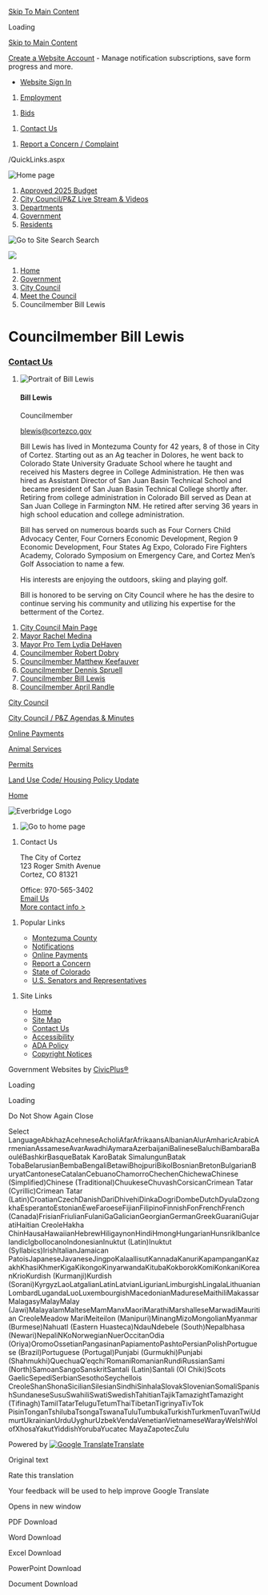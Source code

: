 [Skip To Main Content](https://www.cortezco.gov/916/Councilmember-Bill-Lewis/)

Loading

[Skip to Main Content](https://www.cortezco.gov/916/Councilmember-Bill-Lewis/)

[Create a Website Account](https://www.cortezco.gov/MyAccount/ProfileCreate) - Manage notification subscriptions, save form progress and more.   

- [Website Sign In](https://www.cortezco.gov/MyAccount)

<!--THE END-->

1. [Employment](https://www.cortezco.gov/jobs.aspx)

<!--THE END-->

1. [Bids](https://www.cortezco.gov/bids.aspx)

<!--THE END-->

1. [Contact Us](https://www.cortezco.gov/directory.aspx)

<!--THE END-->

1. [Report a Concern / Complaint](https://www.cortezco.gov/FormCenter/Contact-Us-3/Report-a-Concern-Comment-or-Compliment-38)

/QuickLinks.aspx

![Home page](https://www.cortezco.gov/ImageRepository/Document?documentID=2488)

1. [Approved 2025 Budget](https://city-cortez-co-budget-book.cleargov.com/19554)
2. [City Council/P&amp;Z Live Stream &amp; Videos](https://www.cortezco.gov/497/City-Council-Live-Stream)
3. [Departments](https://www.cortezco.gov/112/Departments)
4. [Government](https://www.cortezco.gov/105/Government)
5. [Residents](https://www.cortezco.gov/294/Residents)

![Go to Site Search](https://www.cortezco.gov/ImageRepository/Document?documentID=2493) Search

![](https://www.cortezco.gov/ImageRepository/Document?documentID=2686)

1. [Home](https://www.cortezco.gov)
2. [Government](https://www.cortezco.gov/105/Government)
3. [City Council](https://www.cortezco.gov/111/City-Council)
4. [Meet the Council](https://www.cortezco.gov/802/Meet-the-Council)
5. Councilmember Bill Lewis

# Councilmember Bill Lewis

### [Contact Us](https://www.cortezco.gov/Directory.aspx)

1. ![](https://www.cortezco.gov/ImageRepository/Document?documentID=4609 "Portrait of Bill Lewis")
   
   #### Bill Lewis
   
   Councilmember
   
   [blewis@cortezco.gov](mailto:blewis@cortezco.gov)
   
   Bill Lewis has lived in Montezuma County for 42 years, 8 of those in City of Cortez. Starting out as an Ag teacher in Dolores, he went back to Colorado State University Graduate School where he taught and received his Masters degree in College Administration. He then was hired as Assistant Director of San Juan Basin Technical School and  became president of San Juan Basin Technical College shortly after. Retiring from college administration in Colorado Bill served as Dean at San Juan College in Farmington NM. He retired after serving 36 years in high school education and college administration.
   
   Bill has served on numerous boards such as Four Corners Child Advocacy Center, Four Corners Economic Development, Region 9 Economic Development, Four States Ag Expo, Colorado Fire Fighters Academy, Colorado Symposium on Emergency Care, and Cortez Men’s Golf Association to name a few.
   
   His interests are enjoying the outdoors, skiing and playing golf.
   
   Bill is honored to be serving on City Council where he has the desire to continue serving his community and utilizing his expertise for the betterment of the Cortez.

<!--THE END-->

1. [City Council Main Page](https://www.cortezco.gov/111/City-Council)
2. [Mayor Rachel Medina](https://www.cortezco.gov/810/Mayor-Rachel-Medina)
3. [Mayor Pro Tem Lydia DeHaven](https://www.cortezco.gov/915/Mayor-Pro-Tem-Lydia-DeHaven)
4. [Councilmember Robert Dobry](https://www.cortezco.gov/812/Councilmember-Robert-Dobry)
5. [Councilmember Matthew Keefauver](https://www.cortezco.gov/815/Councilmember-Matthew-Keefauver)
6. [Councilmember Dennis Spruell](https://www.cortezco.gov/816/Councilmember-Dennis-Spruell)
7. [Councilmember Bill Lewis](https://www.cortezco.gov/916/Councilmember-Bill-Lewis)
8. [Councilmember April Randle](https://www.cortezco.gov/917/Councilmember-April-Randle)

[City Council](https://www.cortezco.gov/111/City-Council)

[City Council / P&amp;Z Agendas &amp; Minutes](https://public.destinyhosted.com/agenda_publish.cfm?id=26783)

[Online Payments](https://www.cortezco.gov/132/Utility-Payments)

[Animal Services](https://www.cortezco.gov/203/Animal-Services)

[Permits](https://www.cortezco.gov/756/Permits)

[Land Use Code/ Housing Policy Update](https://www.cortezco.gov/940/Land-Use-Code-Update)

[Home](https://www.cortezco.gov)

![Everbridge Logo](https://www.cortezco.gov/ImageRepository/Document?documentID=3397)

1. ![Go to home page](https://www.cortezco.gov/ImageRepository/Document?documentId=2495)

<!--THE END-->

1. Contact Us
   
   The City of Cortez  
   123 Roger Smith Avenue  
   Cortez, CO 81321
   
   Office: 970-565-3402  
   [Email Us](https://www.cortezco.gov/Directory.aspx)  
   [More contact info &gt;](https://www.cortezco.gov/directory.aspx)

<!--THE END-->

1. Popular Links
   
   - [Montezuma County](https://montezumacounty.org)
   - [Notifications](https://www.cortezco.gov/list.aspx)
   - [Online Payments](https://www.cortezco.gov/132/Utility-Payments)
   - [Report a Concern](https://www.cortezco.gov/FormCenter/Contact-Us-3/Report-a-Concern-Comment-or-Compliment-38)
   - [State of Colorado](https://www.colorado.gov)
   - [U.S. Senators and Representatives](https://www.congress.gov/members/find-your-member)

<!--THE END-->

1. Site Links
   
   - [Home](https://www.cortezco.gov)
   - [Site Map](https://www.cortezco.gov/sitemap)
   - [Contact Us](https://www.cortezco.gov/directory)
   - [Accessibility](https://www.cortezco.gov/920/Accessibility)
   - [ADA Policy](https://www.cortezco.gov/DocumentCenter/View/1162)
   - [Copyright Notices](https://www.cortezco.gov/site/copyright)

Government Websites by [CivicPlus®](https://connect.civicplus.com/referral)

Loading

Loading

Do Not Show Again Close

Select LanguageAbkhazAcehneseAcholiAfarAfrikaansAlbanianAlurAmharicArabicArmenianAssameseAvarAwadhiAymaraAzerbaijaniBalineseBaluchiBambaraBaouléBashkirBasqueBatak KaroBatak SimalungunBatak TobaBelarusianBembaBengaliBetawiBhojpuriBikolBosnianBretonBulgarianBuryatCantoneseCatalanCebuanoChamorroChechenChichewaChinese (Simplified)Chinese (Traditional)ChuukeseChuvashCorsicanCrimean Tatar (Cyrillic)Crimean Tatar (Latin)CroatianCzechDanishDariDhivehiDinkaDogriDombeDutchDyulaDzongkhaEsperantoEstonianEweFaroeseFijianFilipinoFinnishFonFrenchFrench (Canada)FrisianFriulianFulaniGaGalicianGeorgianGermanGreekGuaraniGujaratiHaitian CreoleHakha ChinHausaHawaiianHebrewHiligaynonHindiHmongHungarianHunsrikIbanIcelandicIgboIlocanoIndonesianInuktut (Latin)Inuktut (Syllabics)IrishItalianJamaican PatoisJapaneseJavaneseJingpoKalaallisutKannadaKanuriKapampanganKazakhKhasiKhmerKigaKikongoKinyarwandaKitubaKokborokKomiKonkaniKoreanKrioKurdish (Kurmanji)Kurdish (Sorani)KyrgyzLaoLatgalianLatinLatvianLigurianLimburgishLingalaLithuanianLombardLugandaLuoLuxembourgishMacedonianMadureseMaithiliMakassarMalagasyMalayMalay (Jawi)MalayalamMalteseMamManxMaoriMarathiMarshalleseMarwadiMauritian CreoleMeadow MariMeiteilon (Manipuri)MinangMizoMongolianMyanmar (Burmese)Nahuatl (Eastern Huasteca)NdauNdebele (South)Nepalbhasa (Newari)NepaliNKoNorwegianNuerOccitanOdia (Oriya)OromoOssetianPangasinanPapiamentoPashtoPersianPolishPortuguese (Brazil)Portuguese (Portugal)Punjabi (Gurmukhi)Punjabi (Shahmukhi)QuechuaQʼeqchiʼRomaniRomanianRundiRussianSami (North)SamoanSangoSanskritSantali (Latin)Santali (Ol Chiki)Scots GaelicSepediSerbianSesothoSeychellois CreoleShanShonaSicilianSilesianSindhiSinhalaSlovakSlovenianSomaliSpanishSundaneseSusuSwahiliSwatiSwedishTahitianTajikTamazightTamazight (Tifinagh)TamilTatarTeluguTetumThaiTibetanTigrinyaTivTok PisinTonganTshilubaTsongaTswanaTuluTumbukaTurkishTurkmenTuvanTwiUdmurtUkrainianUrduUyghurUzbekVendaVenetianVietnameseWarayWelshWolofXhosaYakutYiddishYorubaYucatec MayaZapotecZulu

Powered by [![Google Translate](https://www.gstatic.com/images/branding/googlelogo/1x/googlelogo_color_42x16dp.png)Translate](https://translate.google.com)

Original text

Rate this translation

Your feedback will be used to help improve Google Translate

Opens in new window

PDF Download

Word Download

Excel Download

PowerPoint Download

Document Download